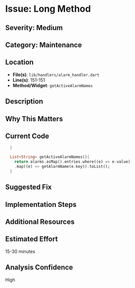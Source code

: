 # Issue: Long Method

## Severity: Medium

## Category: Maintenance

## Location
- **File(s)**: `lib/handlers/alarm_handler.dart`
- **Line(s)**: 151-151
- **Method/Widget**: `getActiveAlarmNames`

## Description


## Why This Matters


## Current Code
```dart
  }

  List<String> getActiveAlarmNames(){
    return alarms.asMap().entries.where((e) => e.value)
    .map((e) => getAlarmName(e.key)).toList();
  }
```

## Suggested Fix


## Implementation Steps


## Additional Resources


## Estimated Effort
15-30 minutes

## Analysis Confidence
High
